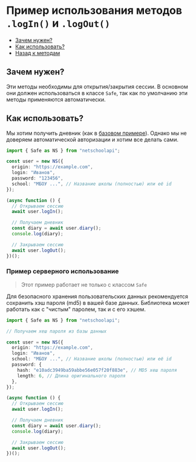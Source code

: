 # Пример использования методов `.logIn()` и `.logOut()`

- [Зачем нужен?](#зачем-нужен)
- [Как использовать?](#как-использовать)
- [Назад к методам](../guide.md#управление-сессией)

## Зачем нужен?

Эти методы необходимы для открытия/закрытия сессии. В основном они должен использоваться в классе `Safe`, так как по умолчанию эти методы применяются автоматически.

## Как использовать?

Мы хотим получить дневник (как в [базовом примере](../../README.md#использование)). Однако мы не доверяем автоматической авторизации и хотим все делать сами.

```typescript
import { Safe as NS } from "netschoolapi";

const user = new NS({
  origin: "https://example.com",
  login: "Иванов",
  password: "123456",
  school: "МБОУ ...", // Название школы (полностью) или её id
});

(async function () {
  // Открываем сессию
  await user.logIn();

  // Получаем дневник
  const diary = await user.diary();
  console.log(diary);

  // Закрываем сессию
  await user.logOut();
})();
```

### Пример серверного использование

> Этот пример работает не только с классом `Safe`

Для безопасного хранения пользовательских данных рекомендуется сохранить хэш пароля (md5) в вашей базе данных. Библиотека может работать как с "чистым" паролем, так и с его хэшем.

```typescript
import { Safe as NS } from "netschoolapi";

// Получаем хеш пароля из базы данных

const user = new NS({
  origin: "https://example.com",
  login: "Иванов",
  school: "МБОУ ...", // Название школы (полностью) или её id
  password: {
    hash: "e10adc3949ba59abbe56e057f20f883e", // MD5 хеш пароля
    length: 6, // Длина оригинального пароля
  },
});

(async function () {
  // Открываем сессию
  await user.logIn();

  // Получаем дневник
  const diary = await user.diary();
  console.log(diary);

  // Закрываем сессию
  await user.logOut();
})();
```
